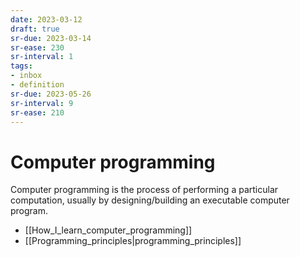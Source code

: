 ```yaml
---
date: 2023-03-12
draft: true
sr-due: 2023-03-14
sr-ease: 230
sr-interval: 1
tags:
- inbox
- definition
sr-due: 2023-05-26
sr-interval: 9
sr-ease: 210
---
```


# Computer programming

Computer programming is the process of performing a particular computation,
usually by designing/building an executable computer program.

- [[How_I_learn_computer_programming]]
- [[Programming_principles|programming_principles]]
